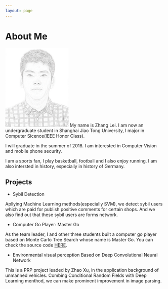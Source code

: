 ```yaml
---
layout: page
---
```


# About Me

<img src="/images/zhanglei2.jpg" class="floatpic" width="200" height="250">
My name is Zhang Lei. I am now an undergraduate student in Shanghai Jiao Tong University, I major in Computer Sicence(IEEE Honor Class).

I will graduate in the summer of 2018. I am interested in Computer Vision and mobile phone security.

I am a sports fan, I play basketball, football and I also enjoy running. I am also intersted in history, especially in history of Germany.

## Projects

- Sybil Detection

Apllying Machine Learning methods(especially SVM), we detect sybil users which are paid for publish positive comments for certain shops. And we also find out that these sybil users are forms network.

- Computer Go Player: Master Go

As the team leader, I and other three students built a computer go player based on Monte Carlo Tree Search whose name is Master Go. You can check the source code <a href="https://github.com/zhanglei1949/master-go">HERE</a>.

- Environmental visual perception Based on Deep Convolutional Neural Network

This is a PRP project leaded by Zhao Xu, in the application background of unmanned vehicles. Combing Conditional Random Fields with Deep Learning menthod, we can make prominent improvement in image parsing.
